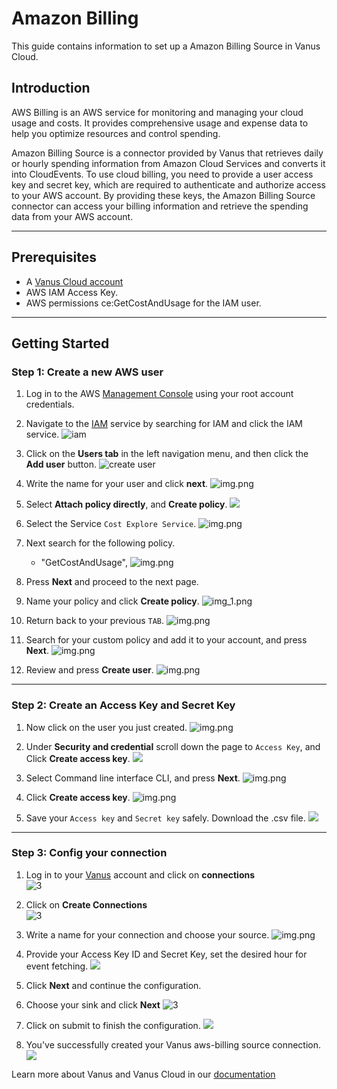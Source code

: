 # Amazon Billing

This guide contains information to set up a Amazon Billing Source in Vanus Cloud.

## Introduction

AWS Billing is an AWS service for monitoring and managing your cloud usage and costs. It provides comprehensive usage and expense data to help you optimize resources and control spending.

Amazon Billing Source is a connector provided by Vanus that retrieves daily or hourly spending information from Amazon Cloud Services and converts it into CloudEvents. To use cloud billing, you need to provide a user access key and secret key, which are required to authenticate and authorize access to your AWS account. By providing these keys, the Amazon Billing Source connector can access your billing information and retrieve the spending data from your AWS account.

---
## Prerequisites

- A [Vanus Cloud account](https://cloud.vanus.ai)
- AWS IAM Access Key.
- AWS permissions ce:GetCostAndUsage for the IAM user.

---
## Getting Started

### Step 1: Create a new AWS user

1. Log in to the AWS [Management Console](https://aws.amazon.com) using your root account credentials.

2. Navigate to the [IAM](https://console.aws.amazon.com/iam/) service by searching for IAM and click the IAM service.
![iam](images/1.png)

3. Click on the **Users tab** in the left navigation menu, and then click the **Add user** button.
![create user](images/create%20a%20user.png)

4. Write the name for your user and click **next**.
![img.png](images/3.png)

5. Select **Attach policy directly**, and **Create policy**.
![](images/4..png)

6. Select the Service `Cost Explore Service`.
![img.png](images/5..png)

7. Next search for the following policy.
   - "GetCostAndUsage", 
![img.png](images/6.png)

8. Press **Next** and proceed to the next page.

9. Name your policy and click **Create policy**.
![img_1.png](images/7..png)

10. Return back to your previous `TAB`.
![img.png](images/8.png)

11. Search for your custom policy and add it to your account, and press **Next**.
![img.png](images/9..png)

12. Review and press **Create user**.
![img.png](images/10..png)

---

### Step 2: Create an Access Key and Secret Key 

1. Now click on the user you just created.
![img.png](images/11.png)

2. Under **Security and credential** scroll down the page to `Access Key`, and Click **Create access key**.
![](images/12.png)

3. Select Command line interface CLI, and press **Next**.
![img.png](images/13.png)

4. Click **Create access key**.
![img.png](images/14.png)

5. Save your `Access key` and `Secret key` safely. Download the .csv file.
![](images/15.png) 

---

### Step 3: Config your connection

1. Log in to your [Vanus](https://cloud.vanus.ai) account and click on **connections**  
![3](images/go%20to%20vanuscloud.png)  

2. Click on **Create Connections**  
![3](images/click%20create%20connection.png)  

3. Write a name for your connection and choose your source. 
![img.png](images/name%20and%20source.png) 

4. Provide your Access Key ID and Secret Key, set the desired hour for event fetching.
![](images/17.png) 

5. Click **Next** and continue the configuration.  

6. Choose your sink and click **Next** 
![3](images/choose%20sink.png) 

7. Click on submit to finish the configuration. 
![](images/submit.png)  

8. You've successfully created your Vanus aws-billing source connection.  
![](images/created.png) 

Learn more about Vanus and Vanus Cloud in our [documentation](https://docs.vanus.ai)